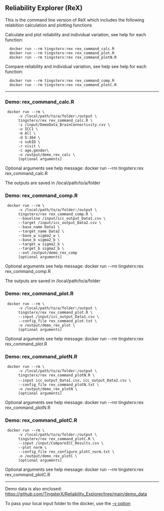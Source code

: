 ## Reliability Explorer (ReX) 
This is the command line version of ReX which includes the following relabition calculation and plotting functions

Calculate and plot reliability and individual variation, see help for each function:

```
  docker run --rm tingsterx:rex rex_command_calc.R
  docker run --rm tingsterx:rex rex_command_plot.R
  docker run --rm tingsterx:rex rex_command_plotN.R
```

Compare reliability and individual variation, see help see help for each function:
```
  docker run --rm tingsterx:rex rex_command_comp.R
  docker run --rm tingsterx:rex rex_command_plotC.R
```

----
### Demo: rex_command_calc.R
 ```
  docker run --rm \ 
       -v /local/path/to/a/folder:/output \ 
       tingsterx/rex rex_command_calc.R \ 
       -i /input/DemoData_BrainConnectivity.csv \ 
       -u ICC1 \ 
       -m All \ 
       -d 5:364 \ 
       -s subID \ 
       -r visit \ 
       -c age,gender\ 
       -o /output/demo_rex_calc \ 
       [optional arguments]
```
  Optional arguments see help message:
       docker run --rm tingsterx:rex rex_command_calc.R

  The outputs are saved in /local/path/to/a/folder 


### Demo: rex_command_comp.R
 ```
  docker run --rm \ 
       -v /local/path/to/a/folder:/output \ 
       tingsterx/rex rex_command_comp.R \ 
       --baseline /input/icc_output_Data1.csv \ 
       --target /input/icc_output_Data2.csv \ 
       --base_name Data1 \ 
       --target_name Data2 \ 
       --base_w sigma2_w \ 
       --base_b sigma2_b \ 
       --target_w sigma2_b \ 
       --target_b sigma2_b \ 
       --out /output/demo_rex_comp 
       [optional arguments]
```
  Optional arguments see help message:
       docker run --rm tingsterx:rex rex_command_comp.R

  The outputs are saved in /local/path/to/a/folder 


### Demo: rex_command_plot.R
 ```
  docker run --rm \ 
       -v /local/path/to/a/folder:/output \ 
       tingsterx/rex rex_command_plot.R \ 
       --input /input/icc_output_Data1.csv \ 
       --config_file rex_command_plot.txt \ 
       -o /output/demo_rex_plot \ 
       [optional arguments]
```
  Optional arguments see help message:
       docker run --rm tingsterx:rex rex_command_plot.R


### Demo: rex_command_plotN.R
 ```
  docker run --rm \ 
       -v /local/path/to/a/folder:/output \ 
       tingsterx/rex rex_command_plotN.R \ 
       --input icc_output_Data1.csv，icc_output_Data2.csv \ 
       --config_file rex_command_plotN.txt \ 
       -o /output/demo_rex_plotN \ 
       [optional arguments]
```
  Optional arguments see help message:
       docker run --rm tingsterx:rex rex_command_plotN.R


### Demo: rex_command_plotC.R
 ```
  docker run --rm \ 
       -v /local/path/to/a/folder:/output \ 
       tingsterx/rex rex_command_plotC.R \ 
       --input /input/CompareICC_Results.csv \ 
       --plot norm \ 
       --config_file rex_configure_plotC_norm.txt \ 
       -o /output/demo_rex_plotC \ 
       [optional arguments]
```
  Optional arguments see help message:
       docker run --rm tingsterx:rex rex_command_plotC.R

----
Demo data is also enclosed: https://github.com/TingsterX/Reliability_Explorer/tree/main/demo_data

To pass your local input folder to the docker, use the [-v option](https://docs.docker.com/engine/reference/run/#volume-shared-filesystems)
